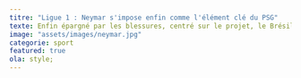 ```yaml
---
titre: "Ligue 1 : Neymar s'impose enfin comme l'élément clé du PSG"
texte: Enfin épargné par les blessures, centré sur le projet, le Brésilien s'est imposé depuis son retour comme l'élément clé du jeu parisien. C'est sans aucun doute la plus belle ovation du Parc depuis cet été si chaotique. Dimanche, après son « quasi triplé » face à Monaco (3-3), des chants puissants ont accompagné la célébration de Neymar. Chahuté par les ultras depuis des mois en raison de sa volonté assumée de quitter le club, le Brésilien est lancé dans son opération reconquête. Avec l'ex-Barcelonais, chaque geste est à analyser. Sa première interview donnée dans l'Hexagone, en décembre, à France Football, témoignait d'une volonté de se rapprocher du public français. Son message d'apaisement dimanche - « Les supporters ? Il y a une affection immense, un grand respect » - également.
image: "assets/images/neymar.jpg"
categorie: sport
featured: true
ola: style;
---
```

